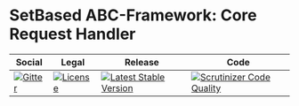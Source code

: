 # SetBased ABC-Framework: Core Request Handler

<table>
<thead>
<tr>
<th>Social</th>
<th>Legal</th>
<th>Release</th>
<th>Code</th>
</tr>
</thead>
<tbody>
<tr>
<td>
<a href="https://gitter.im/setbased-abc-framework/abc"><img src="https://badges.gitter.im/setbased-abc-framework/abc.svg" alt="Gitter"/></a>
</td>
<td>
<a href="https://packagist.org/packages/setbased/abc-request-handler-core"><img src="https://poser.pugx.org/setbased/abc-request-handler-core/license" alt="License"/></a>
</td>
<td>
<a href="https://packagist.org/packages/setbased/abc-request-handler-core"><img src="https://poser.pugx.org/setbased/abc-request-handler-core/v/stable" alt="Latest Stable Version"/></a>
</td>
<td>
<a href="https://scrutinizer-ci.com/g/setbased-abc-framework/request-handler-core/?branch=master"><img src="https://scrutinizer-ci.com/g/setbased-abc-framework/request-handler-core/badges/quality-score.png?b=master" alt="Scrutinizer Code Quality"/></a>
</td>
</tr>
</tbody>
</table>
